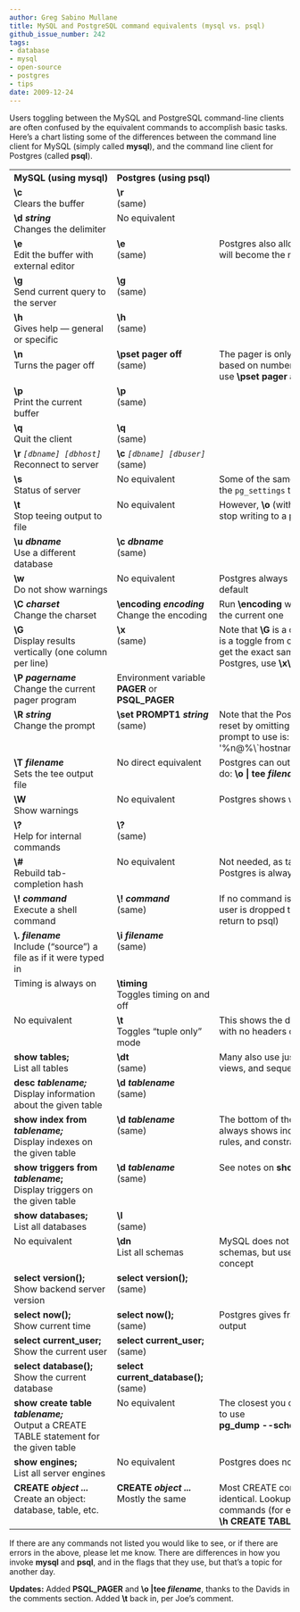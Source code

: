 ```yaml
---
author: Greg Sabino Mullane
title: MySQL and PostgreSQL command equivalents (mysql vs. psql)
github_issue_number: 242
tags:
- database
- mysql
- open-source
- postgres
- tips
date: 2009-12-24
---
```


Users toggling between the MySQL and PostgreSQL command-line clients are often confused by the equivalent commands to accomplish basic tasks. Here’s a chart listing some of the differences between the command line client for MySQL (simply called **mysql**), and the command line client for Postgres (called **psql**).

<style> td, th { vertical-align: top } </style>
<table cellpadding="0" cellspacing="0" id="toggle" style="border: medium none"><tbody>
<tr class="alt"><th style="white-space: nowrap;" width="30%">MySQL (using mysql)</th><th style="white-space: nowrap;" width="30%">Postgres (using psql)</th><th>Notes</th></tr>
<tr><td><b>\c</b>
<br>Clears the buffer</td><td><b>\r</b>
<br>(same)</td><td>
</td></tr>
<tr class="alt">
<td><b>\d <em>string</em></b>
<br>Changes the delimiter</td><td>No equivalent</td><td>
</td></tr>
<tr><td><b>\e</b>
<br>Edit the buffer with external editor</td><td><b>\e</b>
<br>(same)</td><td>Postgres also allows <b>\e <em>filename</em></b> which will become the new buffer</td></tr>
<tr class="alt"><td><b>\g</b>
<br>Send current query to the server</td><td><b>\g</b>
<br>(same)</td><td>
</td></tr>
<tr><td><b>\h</b>
<br>Gives help — general or specific</td><td><b>\h</b>
<br>(same)</td><td>
</td></tr>
<tr class="alt"><td><b>\n</b>
<br>Turns the pager off</td><td><b>\pset pager off</b>
<br>(same)</td><td>The pager is only used when needed based on number of rows; to force it on, use <span style="font-weight: bold; white-space: nowrap;">\pset pager always</span></td></tr>
<tr><td><b>\p</b>
<br>Print the current buffer</td><td><b>\p</b>
<br>(same)</td><td>
</td></tr><tr class="alt"><td><b>\q</b>
<br>Quit the client</td><td><b>\q</b>
<br>(same)</td><td>
</td></tr><tr><td><span style="font-weight: bold;">\r</span> <code><em>[dbname] [dbhost]</em></code>
<br>Reconnect to server</td><td><span style="font-weight: bold;">\c</span> <code><em>[dbname] [dbuser]</em></code>
<br>(same)</td><td>
</td></tr><tr class="alt"><td><b>\s</b>
<br>Status of server</td><td>No equivalent</td><td>Some of the same info is available from the <code>pg_settings</code> table</td></tr><tr><td><b>\t</b>
<br>Stop teeing output to file</td><td>No equivalent</td><td>However, <span style="font-weight: bold;">\o</span> (without any argument) will stop writing to a previously opened outfile</td></tr><tr class="alt"><td><b>\u <em>dbname</em></b>
<br>Use a different database</td><td><b>\c <em>dbname</em></b>
<br>(same)</td><td>
</td></tr><tr><td><b>\w</b>
<br>Do not show warnings</td><td>No equivalent</td><td>Postgres always shows warnings by default</td></tr><tr class="alt"><td><b>\C <em>charset</em></b>
<br>Change the charset</td><td><b>\encoding <em>encoding</em></b>
<br>Change the encoding</td><td>Run <span style="font-weight: bold;">\encoding</span> with no argument to view the current one</td></tr><tr><td><b>\G</b>
<br>Display results vertically (one column per line)</td><td><b>\x</b>
<br>(same)</td><td>Note that <span style="font-weight: bold;">\G</span> is a one-time effect, while <span style="font-weight: bold;">\x</span> is a toggle from one mode to another. To get the exact same effect as <span style="font-weight: bold;">\G</span> in Postgres, use <span style="font-weight: bold;">\x\g\x</span></td></tr><tr class="alt"><td><b>\P <em>pagername</em></b>
<br>Change the current pager program</td><td>Environment variable <span style="font-weight: bold;">PAGER</span> or <span style="font-weight: bold;">PSQL_PAGER</span></td><td>
</td></tr><tr><td><b>\R <em>string</em></b>
<br>Change the prompt</td><td><b>\set PROMPT1 <em>string</em></b>
<br>(same)</td><td>Note that the Postgres prompt cannot be reset by omitting an argument. A good prompt to use is: \set PROMPT1 <span style="white-space: nowrap;">'%n@%\`hostname\`:%>%R%#%x%x%x '</span></td></tr><tr class="alt"><td><b>\T <em>filename</em></b>
<br>Sets the tee output file</td><td>No direct equivalent</td><td>Postgres can output to a pipe, so you can do: <b><span style="white-space: nowrap;">\o | tee <em>filename</em></span></b></td></tr><tr><td><b>\W</b>
<br>Show warnings</td><td>No equivalent</td><td>Postgres shows warnings by default</td></tr><tr class="alt"><td><b>\?</b>
<br>Help for internal commands</td><td><b>\?</b>
<br>(same)</td><td>
</td></tr><tr><td><b>\#</b>
<br>Rebuild tab-completion hash</td><td>No equivalent</td><td>Not needed, as tab-completion in Postgres is always done dynamically</td></tr><tr class="alt"><td><b>\! <em>command</em></b>
<br>Execute a shell command</td><td><b>\! <em>command</em></b>
<br>(same)</td><td>If no command is given with Postgres, the user is dropped to a new shell (<span style="font-weight: bold;">exit</span> to return to psql)</td></tr><tr><td><b>\. <em>filename</em></b>
<br>Include (“source”) a file as if it were typed in</td><td><b>\i <em>filename</em></b>
<br>(same)</td><td>
</td></tr><tr class="alt"><td>Timing is always on</td><td><b>\timing</b>
<br>Toggles timing on and off</td><td>
</td></tr><tr><td>No equivalent</td><td><b>\t</b>
<br>Toggles “tuple only” mode</td><td>This shows the data from select queries, with no headers or footers</td></tr><tr class="alt"><td><b>show tables;</b>
<br>List all tables</td><td><b>\dt</b>
<br>(same)</td><td>Many also use just <span style="font-weight: bold;">\d</span>, which lists tables, views, and sequences</td></tr><tr><td><b>desc <em>tablename;</em></b>
<br>Display information about the given table</td><td><b>\d <em>tablename</em></b>
<br>(same)</td><td>
</td></tr><tr class="alt"><td><b>show index from <em>tablename;</em></b>
<br>Display indexes on the given table</td><td><b>\d <em>tablename</em></b>
<br>(same)</td><td>The bottom of the <span style="font-weight: bold; white-space: nowrap;">\d <em>tablename</em></span> output always shows indexes, as well as triggers, rules, and constraints</td></tr><tr><td><b>show triggers from <em>tablename</em>;</b>
<br>Display triggers on the given table</td><td><b>\d <em>tablename</em></b>
<br>(same)</td><td>See notes on <span style="font-weight: bold; white-space: nowrap;">show index</span> above</td></tr><tr class="alt"><td><b>show databases;</b>
<br>List all databases</td><td><b>\l</b>
<br>(same)</td><td>
</td></tr><tr><td>No equivalent</td><td><b>\dn</b>
<br>List all schemas</td><td>MySQL does not have the concept of schemas, but uses databases as a similar concept</td></tr><tr class="alt"><td><b>select version();</b>
<br>Show backend server version</td><td><b>select version();</b>
<br>(same)</td><td>
</td></tr><tr><td><b>select now();</b>
<br>Show current time</td><td><b>select now();</b>
<br>(same)</td><td>Postgres gives fractional seconds in the output</td></tr><tr class="alt"><td><b>select current_user;</b>
<br>Show the current user</td><td><b>select current_user;</b>
<br>(same)</td><td>
</td></tr><tr><td><b>select database();</b>
<br>Show the current database</td><td><b>select current_database();</b>
<br>(same)</td><td>
</td></tr><tr class="alt"><td><b>show create table <em>tablename;</em></b>
<br>Output a CREATE TABLE statement for the given table</td><td>No equivalent</td><td>The closest you can get with Postgres is to use <span style="font-weight: bold; white-space: nowrap;">pg_dump --schema-only -t <em>tablename</em></span></td></tr><tr><td><b>show engines;</b>
<br>List all server engines</td><td>No equivalent</td><td>Postgres does not use separate engines</td></tr><tr class="alt"><td><b>CREATE <em>object ...</em></b>
<br>Create an object: database, table, etc.</td><td><b>CREATE <em>object ...</em></b>
<br>Mostly the same</td><td>Most CREATE commands are similar or identical. Lookup specific help on commands (for example: <span style="font-weight: bold; white-space: nowrap;">\h CREATE TABLE</span>)</td></tr></tbody></table>

If there are any commands not listed you would like to see, or if there are errors in the above, please let me know. There are differences in how you invoke **mysql** and **psql**, and in the flags that they use, but that’s a topic for another day.

**Updates:** Added **PSQL_PAGER** and <b>\o |tee *filename*</b>, thanks to the Davids in the comments section. Added **\t** back in, per Joe’s comment.
